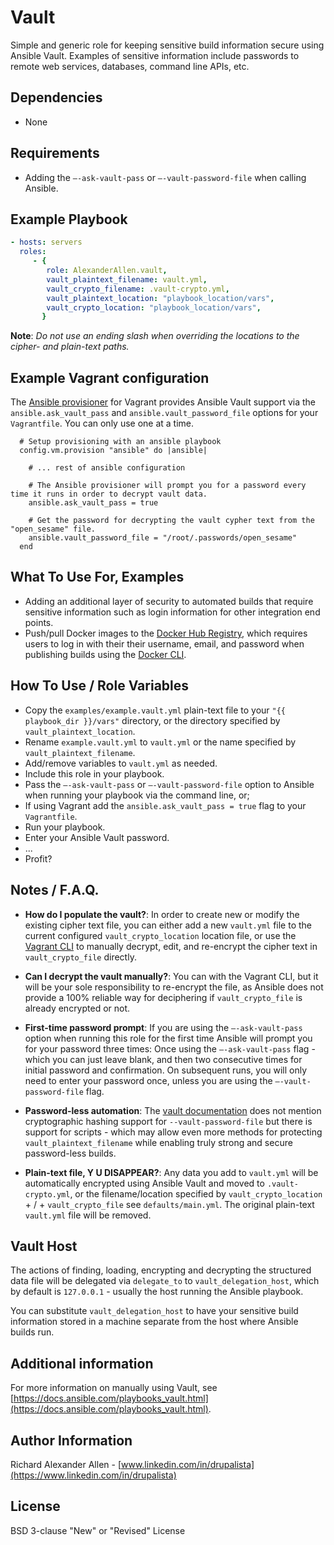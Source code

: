 # Vault

Simple and generic role for keeping sensitive build information secure using Ansible Vault. Examples of sensitive
information include passwords to remote web services, databases, command line APIs, etc.

## Dependencies

* None

## Requirements

* Adding the `–-ask-vault-pass` or `–-vault-password-file` when calling Ansible.

## Example Playbook

```yaml
- hosts: servers
  roles:
     - { 
        role: AlexanderAllen.vault, 
        vault_plaintext_filename: vault.yml, 
        vault_crypto_filename: .vault-crypto.yml,
        vault_plaintext_location: "playbook_location/vars",
        vault_crypto_location: "playbook_location/vars",
       }
```
**Note**: *Do not use an ending slash when overriding the locations to the cipher- and plain-text paths.*

## Example Vagrant configuration

The [Ansible provisioner](http://docs.vagrantup.com/v2/provisioning/ansible.html) for Vagrant provides Ansible Vault support via the `ansible.ask_vault_pass` and `ansible.vault_password_file` options for your `Vagrantfile`. You can only use one at a time.

```
  # Setup provisioning with an ansible playbook
  config.vm.provision "ansible" do |ansible|
    
    # ... rest of ansible configuration 
    
    # The Ansible provisioner will prompt you for a password every time it runs in order to decrypt vault data. 
    ansible.ask_vault_pass = true
    
    # Get the password for decrypting the vault cypher text from the "open_sesame" file.
    ansible.vault_password_file = "/root/.passwords/open_sesame"
  end
```

## What To Use For, Examples

* Adding an additional layer of security to automated builds that require sensitive information such as login 
information for other integration end points.
* Push/pull Docker images to the [Docker Hub Registry](https://registry.hub.docker.com/), which requires users to log in
with their their username, email, and password when publishing builds using the 
[Docker CLI](https://docs.docker.com/reference/commandline/cli/#push).

## How To Use / Role Variables

* Copy the `examples/example.vault.yml` plain-text file to your `"{{ playbook_dir }}/vars"` directory,
or the directory specified by `vault_plaintext_location`.
* Rename `example.vault.yml` to `vault.yml` or the name specified by `vault_plaintext_filename`.
* Add/remove variables to `vault.yml` as needed.
* Include this role in your playbook.
* Pass the `–-ask-vault-pass` or `–-vault-password-file` option to Ansible when running your playbook via the command 
line, or;
* If using Vagrant add the `ansible.ask_vault_pass = true` flag to your `Vagrantfile`. 
* Run your playbook.
* Enter your Ansible Vault password.
* ...
* Profit?

## Notes / F.A.Q.

* **How do I populate the vault?**: In order to create new or modify the existing cipher text file, you can either add a
 new `vault.yml` file to the current configured `vault_crypto_location` location file, or use the
[Vagrant CLI](https://docs.ansible.com/playbooks_vault.html) to manually decrypt, edit, and re-encrypt the cipher text 
in `vault_crypto_file` directly.

* **Can I decrypt the vault manually?**: You can with the Vagrant CLI, but it will be your sole responsibility to 
re-encrypt the file, as Ansible does not provide a 100% reliable way for deciphering if `vault_crypto_file` is already
encrypted or not.

* **First-time password prompt**: If you are using the `–-ask-vault-pass` option when running this role for the first 
time Ansible will prompt you for your password three times:
Once using the `–-ask-vault-pass` flag - which you can just leave blank, and then two consecutive times for initial 
password and confirmation. On subsequent runs, you will only need to enter your password once, unless you are using the 
`–-vault-password-file` flag.

* **Password-less automation**: The [vault documentation](https://docs.ansible.com/playbooks_vault.html) does not
mention cryptographic hashing support for `--vault-password-file` but there is support for scripts - which may allow 
even more methods for protecting `vault_plaintext_filename` while enabling truly strong and secure password-less builds.

* **Plain-text file, Y U DISAPPEAR?**: Any data you add to `vault.yml` will be automatically encrypted using Ansible 
Vault and moved to `.vault-crypto.yml`, or the filename/location specified by `vault_crypto_location` + / + 
`vault_crypto_file` see `defaults/main.yml`. The original plain-text `vault.yml` file will be removed.

## Vault Host

The actions of finding, loading, encrypting and decrypting the structured data
file will be delegated via `delegate_to` to `vault_delegation_host`, 
which by default is `127.0.0.1` - usually the host running the Ansible playbook.

You can substitute `vault_delegation_host` to have your sensitive build information stored
in a machine separate from the host where Ansible builds run.

## Additional information

For more information on manually using Vault, see 
[https://docs.ansible.com/playbooks_vault.html](https://docs.ansible.com/playbooks_vault.html).

## Author Information

Richard Alexander Allen - [www.linkedin.com/in/drupalista](https://www.linkedin.com/in/drupalista)

## License

BSD 3-clause "New" or "Revised" License 
